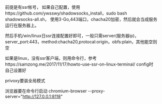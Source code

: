 前提是有ssr帐号，
如果自己配置，使用https://github.com/ywsswy/shadowsocks_install，sudo bash shadowsocks-all.sh，
使用3-Go,443端口，chacha20加密，然后就会当成服务运行在服务器上。


然后手机/win/linux日ssr连接配置好即可，一般只需server(服务器ip)，server_port:443，method:chacha20,protocal:origin，obfs:plain，其他能空则空

如果是linux，没有ssr客户端，则用命令行，参考https://samzong.me/2017/11/17/howto-use-ssr-on-linux-terminal/
config时自己设置好

privoxy要装全局模式

浏览器要在命令行启动
chromium-browser --proxy-server="http://127.0.0.1:8118"
